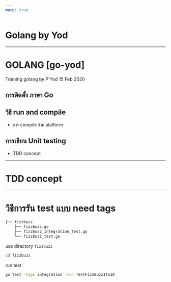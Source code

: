```yaml
---
marp: true
---
```

# <!--fit--> Golang by Yod
---
# GOLANG [go-yod]

Training golang by P'Yod
15 Feb 2020

## การติดตั้ง ภาษา Go

## วิธี run and compile
- การ compile ข้าม platform

## การเขียน Unit testing
- TDD concept

---
# <!--fit--> TDD concept
---
# วิธีการรัน test แบบ need tags
```sh
├── fizzbuzz
    ├── fizzbuzz.go
    ├── fizzbuzz_integration_test.go
    └── fizzbuzz_test.go
```
use diractory `fizzbuzz`
```sh
cd fizzbuzz
```
run test
```sh
go test -tags integration -run TestFizzBuzz1To10
```
